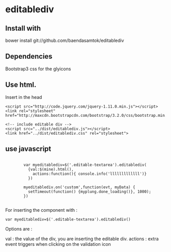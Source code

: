 editablediv
===========


## Install with 
bower install git://github.com/baendasamtok/editablediv

## Dependencies

Bootstrap3 css for the glyicons


## Use html.

Insert in the head

```
<script src="http://code.jquery.com/jquery-1.11.0.min.js"></script>	
<link rel="stylesheet" href="http://maxcdn.bootstrapcdn.com/bootstrap/3.2.0/css/bootstrap.min.css">

<!-- include editable div -->
<script src="../dist/editablediv.js"></script>
<link href="../dist/editablediv.css" rel="stylesheet">

 ```
 ## use javascript 
 
```
	
        var myeditablediv=$('.editable-textarea').editablediv(
          {val:$(mine).html(),
            actions:function(){ console.info('lllllllllllll')}
          })
        
        myeditablediv.on('custom',function(evt, myData) {
          setTimeout(function() {myplung.done_loading()}, 1000);
        })


 ```
 
 For inserting the component with :
 ```
 var myeditablediv=$('.editable-textarea').editablediv()
 ```
 
 Options are : 
 
 val : the value of the div, you are inserting the editable div.
 actions : extra event triggers when clicking on the validation icon 
